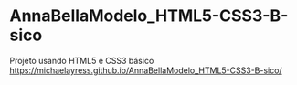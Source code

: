# AnnaBellaModelo_HTML5-CSS3-B-sico
Projeto usando HTML5 e CSS3 básico
https://michaelayress.github.io/AnnaBellaModelo_HTML5-CSS3-B-sico/

